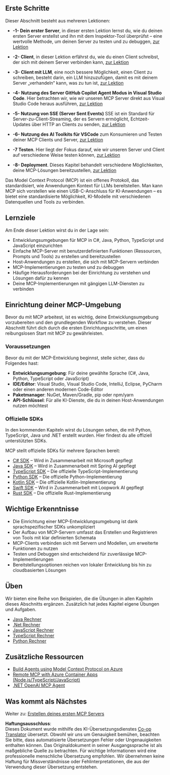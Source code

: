 <!--
CO_OP_TRANSLATOR_METADATA:
{
  "original_hash": "b547c992c056d4296d641ed8ec2cc4cb",
  "translation_date": "2025-06-02T17:16:29+00:00",
  "source_file": "03-GettingStarted/README.md",
  "language_code": "de"
}
-->
## Erste Schritte  

Dieser Abschnitt besteht aus mehreren Lektionen:

- **-1- Dein erster Server**, in dieser ersten Lektion lernst du, wie du deinen ersten Server erstellst und ihn mit dem Inspektor-Tool überprüfst – eine wertvolle Methode, um deinen Server zu testen und zu debuggen, [zur Lektion](/03-GettingStarted/01-first-server/README.md)

- **-2- Client**, in dieser Lektion erfährst du, wie du einen Client schreibst, der sich mit deinem Server verbinden kann, [zur Lektion](/03-GettingStarted/02-client/README.md)

- **-3- Client mit LLM**, eine noch bessere Möglichkeit, einen Client zu schreiben, besteht darin, ein LLM hinzuzufügen, damit es mit deinem Server „verhandeln“ kann, was zu tun ist, [zur Lektion](/03-GettingStarted/03-llm-client/README.md)

- **-4- Nutzung des Server GitHub Copilot Agent Modus in Visual Studio Code**. Hier betrachten wir, wie wir unseren MCP Server direkt aus Visual Studio Code heraus ausführen, [zur Lektion](/03-GettingStarted/04-vscode/README.md)

- **-5- Nutzung von SSE (Server Sent Events)** SSE ist ein Standard für Server-zu-Client-Streaming, der es Servern ermöglicht, Echtzeit-Updates über HTTP an Clients zu senden, [zur Lektion](/03-GettingStarted/05-sse-server/README.md)

- **-6- Nutzung des AI Toolkits für VSCode** zum Konsumieren und Testen deiner MCP Clients und Server, [zur Lektion](/03-GettingStarted/06-aitk/README.md)

- **-7 Testen**. Hier liegt der Fokus darauf, wie wir unseren Server und Client auf verschiedene Weise testen können, [zur Lektion](/03-GettingStarted/07-testing/README.md)

- **-8- Deployment**. Dieses Kapitel behandelt verschiedene Möglichkeiten, deine MCP-Lösungen bereitzustellen, [zur Lektion](/03-GettingStarted/08-deployment/README.md)


Das Model Context Protocol (MCP) ist ein offenes Protokoll, das standardisiert, wie Anwendungen Kontext für LLMs bereitstellen. Man kann MCP sich vorstellen wie einen USB-C-Anschluss für KI-Anwendungen – es bietet eine standardisierte Möglichkeit, KI-Modelle mit verschiedenen Datenquellen und Tools zu verbinden.

## Lernziele

Am Ende dieser Lektion wirst du in der Lage sein:

- Entwicklungsumgebungen für MCP in C#, Java, Python, TypeScript und JavaScript einzurichten
- Einfache MCP-Server mit benutzerdefinierten Funktionen (Ressourcen, Prompts und Tools) zu erstellen und bereitzustellen
- Host-Anwendungen zu erstellen, die sich mit MCP-Servern verbinden
- MCP-Implementierungen zu testen und zu debuggen
- Häufige Herausforderungen bei der Einrichtung zu verstehen und Lösungen dafür zu kennen
- Deine MCP-Implementierungen mit gängigen LLM-Diensten zu verbinden

## Einrichtung deiner MCP-Umgebung

Bevor du mit MCP arbeitest, ist es wichtig, deine Entwicklungsumgebung vorzubereiten und den grundlegenden Workflow zu verstehen. Dieser Abschnitt führt dich durch die ersten Einrichtungsschritte, um einen reibungslosen Start mit MCP zu gewährleisten.

### Voraussetzungen

Bevor du mit der MCP-Entwicklung beginnst, stelle sicher, dass du Folgendes hast:

- **Entwicklungsumgebung**: Für deine gewählte Sprache (C#, Java, Python, TypeScript oder JavaScript)
- **IDE/Editor**: Visual Studio, Visual Studio Code, IntelliJ, Eclipse, PyCharm oder einen anderen modernen Code-Editor
- **Paketmanager**: NuGet, Maven/Gradle, pip oder npm/yarn
- **API-Schlüssel**: Für alle KI-Dienste, die du in deinen Host-Anwendungen nutzen möchtest

### Offizielle SDKs

In den kommenden Kapiteln wirst du Lösungen sehen, die mit Python, TypeScript, Java und .NET erstellt wurden. Hier findest du alle offiziell unterstützten SDKs.

MCP stellt offizielle SDKs für mehrere Sprachen bereit:
- [C# SDK](https://github.com/modelcontextprotocol/csharp-sdk) – Wird in Zusammenarbeit mit Microsoft gepflegt
- [Java SDK](https://github.com/modelcontextprotocol/java-sdk) – Wird in Zusammenarbeit mit Spring AI gepflegt
- [TypeScript SDK](https://github.com/modelcontextprotocol/typescript-sdk) – Die offizielle TypeScript-Implementierung
- [Python SDK](https://github.com/modelcontextprotocol/python-sdk) – Die offizielle Python-Implementierung
- [Kotlin SDK](https://github.com/modelcontextprotocol/kotlin-sdk) – Die offizielle Kotlin-Implementierung
- [Swift SDK](https://github.com/modelcontextprotocol/swift-sdk) – Wird in Zusammenarbeit mit Loopwork AI gepflegt
- [Rust SDK](https://github.com/modelcontextprotocol/rust-sdk) – Die offizielle Rust-Implementierung

## Wichtige Erkenntnisse

- Die Einrichtung einer MCP-Entwicklungsumgebung ist dank sprachspezifischer SDKs unkompliziert
- Der Aufbau von MCP-Servern umfasst das Erstellen und Registrieren von Tools mit klar definierten Schemata
- MCP-Clients verbinden sich mit Servern und Modellen, um erweiterte Funktionen zu nutzen
- Testen und Debuggen sind entscheidend für zuverlässige MCP-Implementierungen
- Bereitstellungsoptionen reichen von lokaler Entwicklung bis hin zu cloudbasierten Lösungen

## Üben

Wir bieten eine Reihe von Beispielen, die die Übungen in allen Kapiteln dieses Abschnitts ergänzen. Zusätzlich hat jedes Kapitel eigene Übungen und Aufgaben.

- [Java Rechner](./samples/java/calculator/README.md)
- [.Net Rechner](../../../03-GettingStarted/samples/csharp)
- [JavaScript Rechner](./samples/javascript/README.md)
- [TypeScript Rechner](./samples/typescript/README.md)
- [Python Rechner](../../../03-GettingStarted/samples/python)

## Zusätzliche Ressourcen

- [Build Agents using Model Context Protocol on Azure](https://learn.microsoft.com/azure/developer/ai/intro-agents-mcp)
- [Remote MCP with Azure Container Apps (Node.js/TypeScript/JavaScript)](https://learn.microsoft.com/samples/azure-samples/mcp-container-ts/mcp-container-ts/)
- [.NET OpenAI MCP Agent](https://learn.microsoft.com/samples/azure-samples/openai-mcp-agent-dotnet/openai-mcp-agent-dotnet/)

## Was kommt als Nächstes

Weiter zu: [Erstellen deines ersten MCP Servers](/03-GettingStarted/01-first-server/README.md)

**Haftungsausschluss**:  
Dieses Dokument wurde mithilfe des KI-Übersetzungsdienstes [Co-op Translator](https://github.com/Azure/co-op-translator) übersetzt. Obwohl wir uns um Genauigkeit bemühen, beachten Sie bitte, dass automatisierte Übersetzungen Fehler oder Ungenauigkeiten enthalten können. Das Originaldokument in seiner Ausgangssprache ist als maßgebliche Quelle zu betrachten. Für wichtige Informationen wird eine professionelle menschliche Übersetzung empfohlen. Wir übernehmen keine Haftung für Missverständnisse oder Fehlinterpretationen, die aus der Verwendung dieser Übersetzung entstehen.